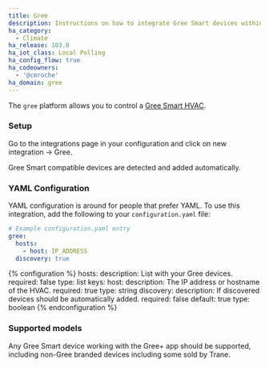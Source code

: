 ```yaml
---
title: Gree
description: Instructions on how to integrate Gree Smart devices within Home Assistant.
ha_category:
  - Climate
ha_release: 103.0
ha_iot_class: Local Polling
ha_config_flow: true
ha_codeowners:
  - '@cmroche'
ha_domain: gree
---
```


The `gree` platform allows you to control a [Gree Smart HVAC](http://global.gree.com/).

### Setup

Go to the integrations page in your configuration and click on new integration -> Gree.

Gree Smart compatible devices are detected and added automatically.

### YAML Configuration

YAML configuration is around for people that prefer YAML.
To use this integration, add the following to your `configuration.yaml` file:

```yaml
# Example configuration.yaml entry
gree:
  hosts:
    - host: IP_ADDRESS
  discovery: true
```

{% configuration %}
hosts:
  description: List with your Gree devices.
  required: false
  type: list
  keys:
    host:
      description: The IP address or hostname of the HVAC.
      required: true
      type: string
discovery:
  description: If discovered devices should be automatically added.
  required: false
  default: true
  type: boolean
{% endconfiguration %}

### Supported models

Any Gree Smart device working with the Gree+ app should be supported, including non-Gree branded devices including some sold by Trane.
